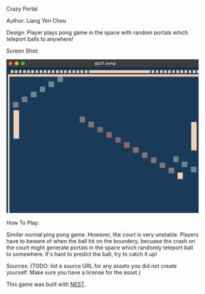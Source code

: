 Crazy Portal

Author: Liang Yen Chou

Design: Player plays pong game in the space with random portals which teleport balls to anywhere!

Screen Shot:

![Screen Shot](screenshot.png)

How To Play:

Similar normal ping pong game. However, the court is very unstable. Players have to beware of when the ball hit on the boundery, becuase the crash on the court might generate portals in the space which randomly teleport ball to somewhere. It's hard to predict the ball, try to catch it up!

Sources: (TODO: list a source URL for any assets you did not create yourself. Make sure you have a license for the asset.)

This game was built with [NEST](NEST.md).
